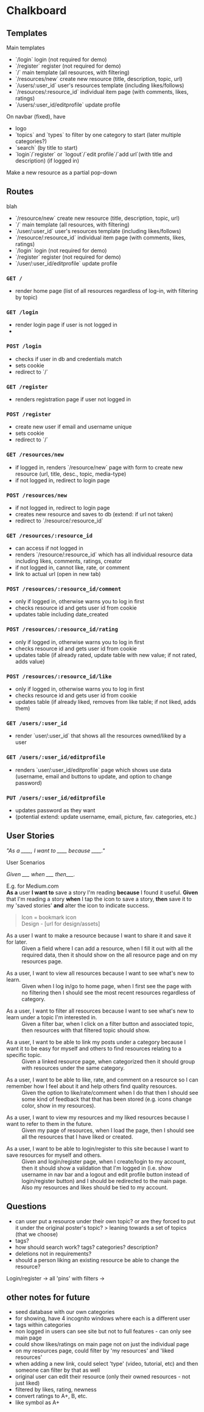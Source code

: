 # Chalkboard

## Templates

Main templates
<ul>
<li> `/login` login (not required for demo)
<li> `/register` register (not required for demo)
<li> `/` main template (all resources, with filtering)
<li> `/resources/new` create new resource (title, description, topic, url)
<li> `/users/:user_id` user's resources template (including likes/follows)
<li> `/resources/:resource_id` individual item page (with comments, likes, ratings)
<li> `/users/:user_id/editprofile` update profile
</ul>

On navbar (fixed), have 
<ul>
<li> logo
<li> `topics` and `types` to filter by one category to start (later multiple categories?)
<li> `search` (by title to start) 
<li> `login`/`register` or `logout`/`edit profile`/`add url`(with title and description) (if logged in)
</ul>

Make a new resource as a partial pop-down

## Routes
 blah
<ul>
<li> `/resource/new` create new resource (title, description, topic, url)
<li> `/` main template (all resources, with filtering)
<li> `/user/:user_id` user's resources template (including likes/follows)
<li> `/resource/:resource_id` individual item page (with comments, likes, ratings)
<li> `/login` login (not required for demo)
<li> `/register` register (not required for demo)
<li> `/user/:user_id/editprofile` update profile
</ul>


### `GET /`
<ul>
<li> render home page (list of all resources regardless of log-in, with filtering by topic)
</ul>

### `GET /login`
<ul>
<li> render login page if user is not logged in
<li> 
</ul>

### `POST /login`
<ul>
<li> checks if user in db and credentials match
<li> sets cookie
<li> redirect to `/`
</ul>

### `GET /register`
<ul>
<li> renders registration page if user not logged in
</ul>

### `POST /register`
<ul>
<li> create new user if email and username unique
<li> sets cookie
<li> redirect to `/`
</ul>

### `GET /resources/new`
<ul>
<li> if logged in, renders `/resource/new` page with form to create new resource (url, title, desc., topic, media-type)
<li> if not logged in, redirect to login page
</ul>

### `POST /resources/new`
<ul>
<li> if not logged in, redirect to login page
<li> creates new resource and saves to db (extend: if url not taken)
<li> redirect to `/resource/:resource_id`
</ul>

### `GET /resources/:resource_id`
<ul>
<li> can access if not logged in
<li> renders `/resource/:resource_id` which has all individual resource data including likes, comments, ratings, creator
<li> if not logged in, cannot like, rate, or comment
<li> link to actual url (open in new tab)
</ul>

### `POST /resources/:resource_id/comment`
<ul>
<li> only if logged in, otherwise warns you to log in first
<li> checks resource id and gets user id from cookie
<li> updates table including date_created
</ul>

### `POST /resources/:resource_id/rating`
<ul>
<li> only if logged in, otherwise warns you to log in first
<li> checks resource id and gets user id from cookie
<li> updates table (if already rated, update table with new value; if not rated, adds value)
</ul>

### `POST /resources/:resource_id/like`
<ul>
<li> only if logged in, otherwise warns you to log in first
<li> checks resource id and gets user id from cookie
<li> updates table (if already liked, removes from like table; if not liked, adds them)
</ul>

### `GET /users/:user_id`
<ul>
<li> render `user/:user_id` that shows all the resources owned/liked by a user
</ul>

### `GET /users/:user_id/editprofile`
<ul>
<li> renders `user/:user_id/editprofile` page which shows use data (username, email and buttons to update, and option to change password)
</ul>

### `PUT /users/:user_id/editprofile`
<ul>
<li> updates password as they want 
<li> (potential extend: update username, email, picture, fav. categories, etc.)
</ul>

## User Stories

*"As a ____, I want to ____ because ____."*

User Scenarios

*Given ___ when ___ then___.*

E.g. for Medium.com  
**As a** user **I want to** save a story I'm reading **because** I found it useful.
**Given** that I'm reading a story **when** I tap the icon to save a story, **then** save it to my 'saved stories' **and** alter the icon to indicate success.
> Icon = bookmark icon  
> Design - [url for design/assets]

<dl>
<dt> As a user I want to make a resource because I want to share it and save it for later.
<dd> Given a field where I can add a resource, when I fill it out with all the required data, then it should show on the all resource page and on my resources page. 
</dl>


<dl>
<dt> As a user, I want to view all resources because I want to see what's new to learn.
<dd> Given when I log in/go to home page, when I first see the page with no filtering then I should see the most recent resources regardless of category. 
</dl>

<dl>
<dt> As a user, I want to filter all resources because I want to see what's new to learn under a topic I'm interested in.
<dd> Given a filter bar, when I click on a filter button and associated topic, then resources with that filtered topic should show. 
</dl>

<dl>
<dt>As a user, I want to be able to link my posts under a category because I want it to be easy for myself and others to find resources relating to a specific topic.
<dd> Given a linked resource page, when categorized then it should group with resources under the same category.
</dl>

<dl>
<dt> As a user, I want to be able to like, rate, and comment on a resource so I can remember how I feel about it and help others find quality resources.
<dd> Given the option to like/rate/comment when I do that then I should see some kind of feedback that that has been stored (e.g. icons change color, show in my resources). 
</dl>

<dl>
<dt>As a user, I want to view my resources and my liked resources because I want to refer to them in the future.
<dd> Given my page of resources, when I load the page, then I should see all the resources that I have liked or created.
</dl>

<dl>
<dt>As a user, I want to be able to login/register to this site because I want to save resources for myself and others.
<dd> Given and login/register page, when I create/login to my account, then it should show a validation that I'm logged in (i.e. show username in nav bar and a logout and edit profile button instead of login/register button) and I should be redirected to the main page. Also my resources and likes should be tied to my account.
</dl>




## Questions
<ul>
<li> can user put a resource under their own topic? or are they forced to put it under the original poster's topic?
> leaning towards a set of topics (that we choose) 
<li> tags? 
<li> how should search work? tags? categories? description? 
<li> deletions not in requirements? 
<li> should a person liking an existing resource be able to change the resource?
</ul>









Login/register -> all 'pins' with filters ->



## other notes for future
<ul>
<li> seed database with our own categories
<li> for showing, have 4 incognito windows where each is a different user
<li> tags within categories
<li> non logged in users can see site but not to full features - can only see main page
<li> could show likes/ratings on main page not on just the individual page
<li> on my resources page, could filter by 'my resources' and 'liked resources'
<li> when adding a new link, could select 'type' (video, tutorial, etc) and then someone can filter by that as well
<li> original user can edit their resource (only their owned resources - not just liked) 
<li> filtered by likes, rating, newness
<li> convert ratings to A+, B, etc.
<li> like symbol as A+
</ul>
